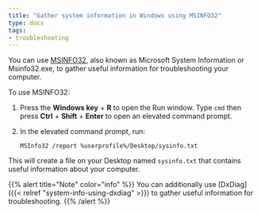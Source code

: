 ```yaml
---
title: "Gather system information in Windows using MSINFO32"
type: docs
tags:
- troubleshooting
---
```


You can use
[MSINFO32](https://support.microsoft.com/en-us/topic/description-of-microsoft-system-information-msinfo32-exe-tool-10d335d8-5834-90b4-8452-42c58e61f9fc),
also known as Microsoft System Information or Msinfo32.exe, to gather useful
information for troubleshooting your computer.

To use MSINFO32:

1. Press the **Windows key** + **R** to open the Run window. Type `cmd` then
   press **Ctrl** + **Shift** + **Enter** to open an elevated command prompt.

1. In the elevated command prompt, run:

   ```
   MSInfo32 /report %userprofile%/Desktop/sysinfo.txt
   ```

This will create a file on your Desktop named `sysinfo.txt` that contains
useful information about your computer.

{{% alert title="Note" color="info" %}}
You can additionally use [DxDiag]({{< relref "system-info-using-dxdiag" >}})
to gather useful information for troubleshooting.
{{% /alert %}}
